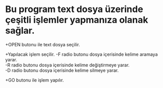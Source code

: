 # Bu program text dosya üzerinde çeşitli işlemler yapmanıza olanak sağlar.


+OPEN butonu ile text dosya seçilir.

+Yapılacak işlem seçilir.
  -F radio butonu dosya içerisinde kelime aramaya yarar.  
  -R radio butonu dosya içerisinde kelime değiştirmeye yarar.  
  -D radio butonu dosya içerisinde kelime silmeye yarar.  

+GO butonu ile işlem yapılır.
